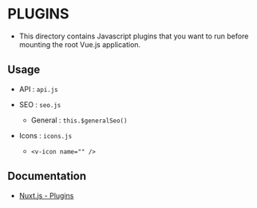 # PLUGINS

* This directory contains Javascript plugins that you want to run before mounting the root Vue.js application.

## Usage
* API : `api.js`

* SEO : `seo.js`
  * General : `this.$generalSeo()`

* Icons : `icons.js`
  * `<v-icon name="" />`


## Documentation
* [Nuxt.js - Plugins](https://nuxtjs.org/guide/plugins)
